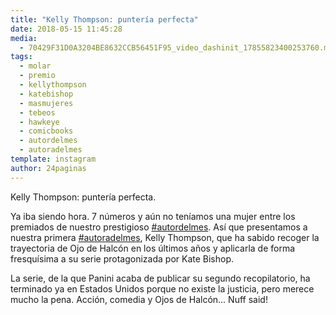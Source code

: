 ```yaml
---
title: "Kelly Thompson: puntería perfecta"
date: 2018-05-15 11:45:28
media: 
  - 70429F31D0A3204BE8632CCB56451F95_video_dashinit_17855823400253760.mp4
tags: 
  - molar
  - premio
  - kellythompson
  - katebishop
  - masmujeres
  - tebeos
  - hawkeye
  - comicbooks
  - autordelmes
  - autoradelmes
template: instagram
author: 24paginas
---
```


Kelly Thompson: puntería perfecta.


Ya iba siendo hora. 7 números y aún no teníamos una mujer entre los premiados de nuestro prestigioso [#autordelmes](/tags/autordelmes). Así que presentamos a nuestra primera [#autoradelmes](/tags/autoradelmes), Kelly Thompson, que ha sabido recoger la trayectoria de Ojo de Halcón en los últimos años y aplicarla de forma fresquísima a su serie protagonizada por Kate Bishop.


La serie, de la que Panini acaba de publicar su segundo recopilatorio, ha terminado ya en Estados Unidos porque no existe la justicia, pero merece mucho la pena. Acción, comedia y Ojos de Halcón... Nuff said!
